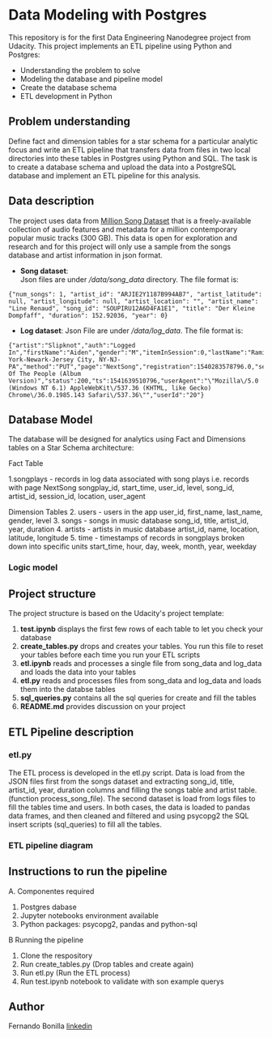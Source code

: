 # Data Modeling with Postgres

This repository is for the first Data Engineering Nanodegree project from Udacity. This project implements an ETL pipeline using Python and Postgres:

- Understanding the problem to solve
- Modeling the database and pipeline model
- Create the database schema
- ETL development in Python


## Problem understanding

Define fact and dimension tables for a star schema for a particular analytic focus and write an ETL pipeline that transfers data from files in two local directories into these tables in Postgres using Python and SQL. The task is to create a database schema and upload the data into a PostgreSQL database and implement an ETL pipeline for this analysis.


## Data description

The project uses data from [Million Song Dataset](https://labrosa.ee.columbia.edu/millionsong/) that is a freely-available collection of audio features and metadata for a million contemporary popular music tracks (300 GB). This data is open for exploration and research and for this project will only use a sample from the songs database and artist information in json format.
  
- **Song dataset**:  
  Json files are under */data/song_data* directory. The file format is:

```
{"num_songs": 1, "artist_id": "ARJIE2Y1187B994AB7", "artist_latitude": null, "artist_longitude": null, "artist_location": "", "artist_name": "Line Renaud", "song_id": "SOUPIRU12A6D4FA1E1", "title": "Der Kleine Dompfaff", "duration": 152.92036, "year": 0}
```

- **Log dataset**: 
  Json File are under */data/log_data*. The file format is:

```
{"artist":"Slipknot","auth":"Logged In","firstName":"Aiden","gender":"M","itemInSession":0,"lastName":"Ramirez","length":192.57424,"level":"paid","location":"New York-Newark-Jersey City, NY-NJ-PA","method":"PUT","page":"NextSong","registration":1540283578796.0,"sessionId":19,"song":"Opium Of The People (Album Version)","status":200,"ts":1541639510796,"userAgent":"\"Mozilla\/5.0 (Windows NT 6.1) AppleWebKit\/537.36 (KHTML, like Gecko) Chrome\/36.0.1985.143 Safari\/537.36\"","userId":"20"}
```
## Database Model

The database will be designed for analytics using Fact and Dimensions tables on a Star Schema architecture:

Fact Table

  1.songplays - records in log data associated with song plays i.e. records with page NextSong
    songplay_id, start_time, user_id, level, song_id, artist_id, session_id, location, user_agent

Dimension Tables
  2. users - users in the app
     user_id, first_name, last_name, gender, level
  3. songs - songs in music database
     song_id, title, artist_id, year, duration
  4. artists - artists in music database
     artist_id, name, location, latitude, longitude
  5. time - timestamps of records in songplays broken down into specific units
     start_time, hour, day, week, month, year, weekday


### Logic model



## Project structure

The project structure is based on the Udacity's project template:
1. **test.ipynb** displays the first few rows of each table to let you check your database
2. **create_tables.py** drops and creates your tables. You run this file to reset your tables before each time you run your ETL scripts
3. **etl.ipynb** reads and processes a single file from song_data and log_data and loads the data into your tables
5. **etl.py** reads and processes files from song_data and log_data and loads them into the databse tables
7. **sql_queries.py** contains all the sql queries for create and fill the tables
8. **README.md** provides discussion on your project

## ETL Pipeline description

### etl.py
The ETL process is developed in the etl.py script. Data is load from the JSON files first from the songs dataset and extracting song_id, title, artist_id, year, duration columns and filling the songs table and artist table. (function process_song_file). The second dataset is load from logs files to fill the tables time and users. In both cases, the data is loaded to pandas data frames, and then cleaned and filtered and using psycopg2 the SQL insert scripts (sql_queries) to fill all the tables.

### ETL pipeline diagram




## Instructions to run the pipeline

A. Componentes required
  1. Postgres dabase 
  2. Jupyter notebooks environment available
  3. Python packages: psycopg2, pandas and python-sql

B Running the pipeline

  1. Clone the respository
  2. Run create_tables.py (Drop tables and create again)
  4. Run etl.py (Run the ETL process)
  5. Run test.ipynb notebook to validate with son example querys

## Author 
Fernando Bonilla [linkedin](https://www.linkedin.com/in/fer-bonilla/)
